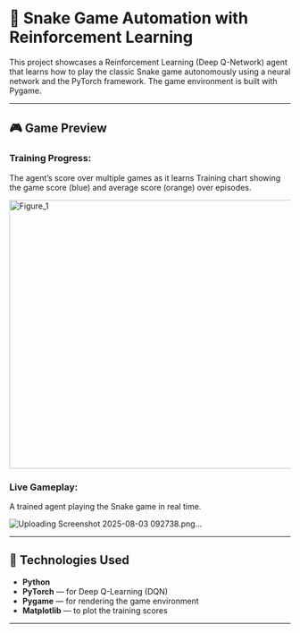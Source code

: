 ﻿# 🐍 Snake Game Automation with Reinforcement Learning

This project showcases a Reinforcement Learning (Deep Q-Network) agent that learns how to play the classic Snake game autonomously using a neural network and the PyTorch framework. The game environment is built with Pygame.

---

## 🎮 Game Preview

### Training Progress:
The agent’s score over multiple games as it learns
Training chart showing the game score (blue) and average score (orange) over episodes.

<img width="640" height="480" alt="Figure_1" src="https://github.com/user-attachments/assets/1cb6cfa6-f91c-4432-aa7b-210a72a6008d" />


### Live Gameplay:
A trained agent playing the Snake game in real time.

![Uploading Screenshot 2025-08-03 092738.png…]()




---

## 🧠 Technologies Used

- **Python**
- **PyTorch** — for Deep Q-Learning (DQN)
- **Pygame** — for rendering the game environment
- **Matplotlib** — to plot the training scores

---






